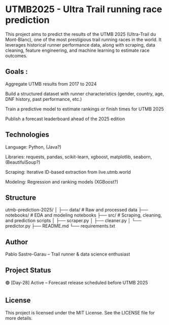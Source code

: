 # UTMB2025 - Ultra Trail running race prediction

This project aims to predict the results of the UTMB 2025 (Ultra-Trail du Mont-Blanc), one of the most prestigious trail running races in the world. It leverages historical runner performance data, along with scraping, data cleaning, feature engineering, and machine learning to estimate race outcomes.

## Goals :

Aggregate UTMB results from 2017 to 2024

Build a structured dataset with runner characteristics (gender, country, age, DNF history, past performance, etc.)

Train a predictive model to estimate rankings or finish times for UTMB 2025

Publish a forecast leaderboard ahead of the 2025 edition

## Technologies

Language: Python, (Java?)

Libraries: requests, pandas, scikit-learn, xgboost, matplotlib, seaborn, (BeautifulSoup?)

Scraping: Iterative ID-based extraction from live.utmb.world

Modeling: Regression and ranking models (XGBoost?)

## Structure

utmb-prediction-2025/
│
├── data/                  # Raw and processed data
├── notebooks/             # EDA and modeling notebooks
├── src/                   # Scraping, cleaning, and prediction scripts
│   ├── scraper.py
│   ├── cleaner.py
│   └── predictor.py
├── README.md
└── requirements.txt

## Author
Pablo Sastre-Garau – Trail runner & data science enthusiast

## Project Status
🟢 [Day-28] Active – Forecast release scheduled before UTMB 2025

## License
This project is licensed under the MIT License. See the LICENSE file for more details.
